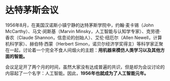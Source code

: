 # 达特茅斯会议

1956年8月，在美国汉诺斯小镇宁静的达特茅斯学院中，约翰·麦卡锡（John McCarthy）、马文·闵斯基（Marvin Minsky，人工智能与认知学专家）、克劳德·香农（Claude Shannon，信息论的创始人）、艾伦·纽厄尔（Allen Newell，计算机科学家）、赫伯特·西蒙（Herbert Simon，诺贝尔经济学奖得主）等科学家正聚在一起，讨论着一个完全不食人间烟火的主题：**用机器来模仿人类学习以及其他方面的智能。**

会议足足开了两个月的时间，虽然大家没有达成普遍的共识，但是却为会议讨论的内容起了一个名字：人工智能。因此，**1956年也就成为了人工智能元年。**


